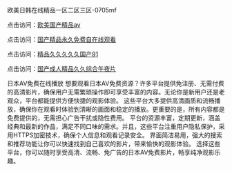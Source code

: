 欧美日韩在线精品一区二区三区-0705mf

点击访问：<a href="https://rtj-3zo.pages.dev/">欧美国产精品aⅴ</a>

点击访问：<a href="https://vassv.pages.dev/">国产精品永久免费自在线观看</a>

点击访问：<a href="https://gsd-agv.pages.dev/">精品久久久久久国产91</a>

点击访问：<a href="https://gda-c7m.pages.dev/">国产成人精品久久综合午夜片</a>

日本AV免费在线播放
想要观看日本AV免费资源？许多平台提供免注册、无需付费的高清影片，确保用户无需繁琐操作即可享受丰富的内容。无论你是新用户还是老观众，平台都能提供方便快捷的观影体验。
这些平台大多提供高清画质和流畅播放，确保你在观看时体验到清晰的画面和稳定的播放。更重要的是，所有内容都是免费提供的，无需担心广告干扰或隐性费用。
平台的资源丰富，定期更新，涵盖经典和最新的作品，满足不同口味的需求。并且，这些平台注重用户隐私保护，采用HTTPS加密技术，确保个人信息和观看记录安全。
界面简洁易用，强大的搜索和推荐功能让你可以快速找到自己喜欢的影片，带来愉快的观影体验。
选择这些平台，你可以随时享受高清、流畅、免广告的日本AV免费影片，畅享纯净观影乐趣。

<span style="display:none;">[Canonical link](）</span>


